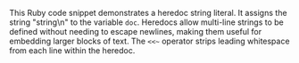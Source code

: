 This Ruby code snippet demonstrates a heredoc string literal. It assigns the string "string\n" to the variable `doc`. Heredocs allow multi-line strings to be defined without needing to escape newlines, making them useful for embedding larger blocks of text. The `<<~` operator strips leading whitespace from each line within the heredoc.